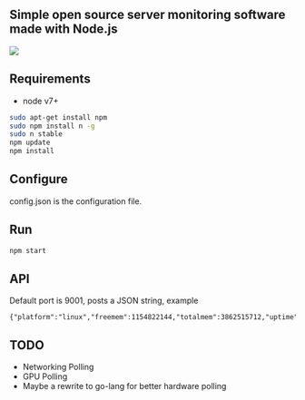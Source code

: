 ## Simple open source server monitoring software made with Node.js

![](https://i.nekomimi.pet/$/mDKyA)

Requirements
------------
* node v7+

```bash
sudo apt-get install npm
sudo npm install n -g
sudo n stable
npm update
npm install
```

Configure
-------------
config.json is the configuration file.

Run
-------------
```bash
npm start
```

API
-------------
Default port is 9001, posts a JSON string, example
```
{"platform":"linux","freemem":1154822144,"totalmem":3862515712,"uptime":607068,"cpuUsage":0}
```

TODO
-------------
* Networking Polling
* GPU Polling
* Maybe a rewrite to go-lang for better hardware polling
